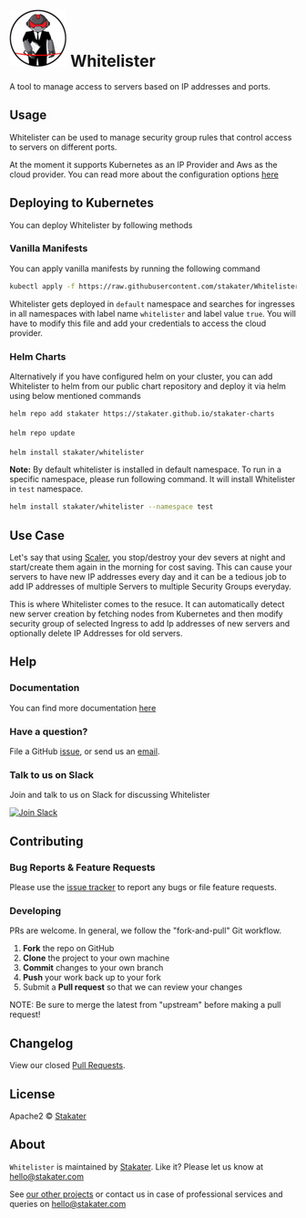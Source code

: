 # ![](assets/web/whitelister-round-100px.png) Whitelister

A tool to manage access to servers based on IP addresses and ports.

## Usage

Whitelister can be used to manage security group rules that control access to servers on different ports.

At the moment it supports Kubernetes as an IP Provider and Aws as the cloud provider.
You can read more about the configuration options [here](docs/config.md)

## Deploying to Kubernetes

You can deploy Whitelister by following methods

### Vanilla Manifests

You can apply vanilla manifests by running the following command

```bash
kubectl apply -f https://raw.githubusercontent.com/stakater/Whitelister/master/deployments/kubernetes/whitelister.yaml
```

Whitelister gets deployed in `default` namespace and searches for ingresses in all namespaces with label name `whitelister` and label value `true`. You will have to modify this file and add your credentials to access the cloud provider.

### Helm Charts

Alternatively if you have configured helm on your cluster, you can add Whitelister to helm from our public chart repository and deploy it via helm using below mentioned commands

```bash
helm repo add stakater https://stakater.github.io/stakater-charts

helm repo update

helm install stakater/whitelister
```

**Note:**  By default whitelister is installed in default namespace. To run in a specific namespace, please run following command. It will install Whitelister in `test` namespace.

```bash
helm install stakater/whitelister --namespace test
```

## Use Case

Let's say that using [Scaler](https://github.com/stakater/scaler), you stop/destroy your dev severs at night and start/create them again in the morning for cost saving. This can cause your servers to have new IP addresses every day and it can be a tedious job to add IP addresses of multiple Servers to multiple Security Groups everyday.

This is where Whitelister comes to the resuce. It can automatically detect new server creation by fetching nodes from Kubernetes and then modify security group of selected Ingress to add Ip addresses of new servers and optionally delete IP Addresses for old servers.

## Help

### Documentation
You can find more documentation [here](docs/)

### Have a question?
File a GitHub [issue](https://github.com/stakater/Whitelister/issues), or send us an [email](mailto:stakater@gmail.com).

### Talk to us on Slack

Join and talk to us on Slack for discussing Whitelister

[![Join Slack](https://stakater.github.io/README/stakater-join-slack-btn.png)](https://stakater-slack.herokuapp.com/)

## Contributing

### Bug Reports & Feature Requests

Please use the [issue tracker](https://github.com/stakater/Whitelister/issues) to report any bugs or file feature requests.

### Developing

PRs are welcome. In general, we follow the "fork-and-pull" Git workflow.

 1. **Fork** the repo on GitHub
 2. **Clone** the project to your own machine
 3. **Commit** changes to your own branch
 4. **Push** your work back up to your fork
 5. Submit a **Pull request** so that we can review your changes

NOTE: Be sure to merge the latest from "upstream" before making a pull request!

## Changelog

View our closed [Pull Requests](https://github.com/stakater/Whitelister/pulls?q=is%3Apr+is%3Aclosed).

## License

Apache2 © [Stakater](http://stakater.com)

## About

`Whitelister` is maintained by [Stakater][website]. Like it? Please let us know at <hello@stakater.com>

See [our other projects][community]
or contact us in case of professional services and queries on <hello@stakater.com>

  [website]: http://stakater.com/
  [community]: https://github.com/stakater/